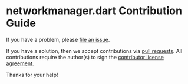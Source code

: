 # networkmanager.dart Contribution Guide

If you have a problem, please [file an issue](https://github.com/canonical/networkmanager.dart/issues/new).

If you have a solution, then we accept contributions via [pull requests](https://github.com/canonical/networkmanager.dart/pulls).
All contributions require the author(s) to sign the [contributor license agreement](http://www.ubuntu.com/legal/contributors/).

Thanks for your help!

